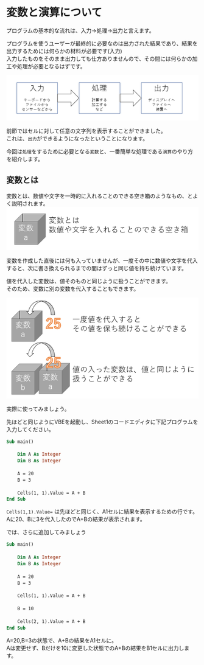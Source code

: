 # 変数と演算について

プログラムの基本的な流れは、入力→処理→出力と言えます。  

プログラムを使うユーザーが最終的に必要なのは出力された結果であり、結果を出力するためには何らかの材料が必要です(入力)  
入力したものをそのまま出力しても仕方ありませんので、その間には何らかの加工や処理が必要となるはずです。  

![](images/03-Variable/03-Variable20211812-142448.png)

前節ではセルに対して任意の文字列を表示することができました。  
これは、`出力`ができるようになったということになります。  

今回は`処理`をするために必要となる`変数`と、一番簡単な処理である`演算`のやり方を紹介します。  

## 変数とは

変数とは、数値や文字を一時的に入れることのできる空き箱のようなもの、とよく説明されます。  
![](images/03-Variable/03-Variable20211812-143401.png)

変数を作成した直後には何も入っていませんが、一度その中に数値や文字を代入すると、次に書き換えられるまでの間はずっと同じ値を持ち続けています。  

値を代入した変数は、値そのものと同じように扱うことができます。  
そのため、変数に別の変数を代入することもできます。  

![](images/03-Variable/03-Variable20211812-144201.png)

実際に使ってみましょう。

先ほどと同じようにVBEを起動し、Sheet1のコードエディタに下記プログラムを入力してください。  

```vb
Sub main()

    Dim A As Integer
    Dim B As Integer
    
    A = 20
    B = 3
    
    Cells(1, 1).Value = A + B
End Sub
```

`Cells(1,1).Value=`
は先ほどと同じく、A1セルに結果を表示するための行です。  
Aに20、Bに3を代入したのでA+Bの結果が表示されます。  

では、さらに追加してみましょう
```vb
Sub main()

    Dim A As Integer
    Dim B As Integer
    
    A = 20
    B = 3
    
    Cells(1, 1).Value = A + B

    B = 10
    
    Cells(2, 1).Value = A + B
End Sub
```

A=20,B=3の状態で、A+Bの結果をA1セルに。  
Aは変更せず、Bだけを10に変更した状態でのA+Bの結果をB1セルに出力します。  

